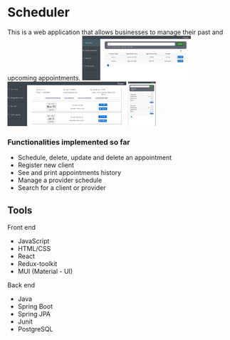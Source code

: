 # Scheduler
This is a web application that allows businesses to manage their past and upcoming appointments.
<img src="https://github.com/dajalac/Scheduler/blob/main/scheduler-homepage.PNG" height="100" />    
<img src="https://github.com/dajalac/Scheduler/blob/main/scheduler-mgnt.PNG" height="100" /> 
<img src="https://github.com/dajalac/Scheduler/blob/main/scheduler-mobile.PNG" height="100" /> 


### Functionalities implemented so far
- Schedule, delete, update and delete an appointment
- Register new client
- See and print appointments history
- Manage a provider schedule
- Search for a client or provider

## Tools
Front end
- JavaScript
- HTML/CSS
- React
- Redux-toolkit
- MUI (Material - UI)

Back end
- Java
- Spring Boot
- Spring JPA
- Junit
- PostgreSQL
